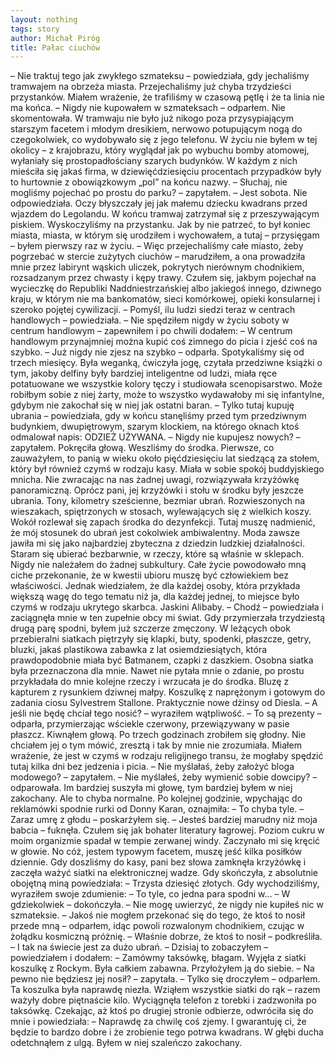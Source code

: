 ```yaml
---
layout: nothing
tags: story
author: Michał Piróg
title: Pałac ciuchów
---
```

– Nie traktuj tego jak zwykłego szmateksu – powiedziała, gdy jechaliśmy tramwajem na obrzeża miasta.
Przejechaliśmy już chyba trzydzieści przystanków. Miałem wrażenie, że trafiliśmy w czasową pętlę i że ta linia nie ma końca.
– Nigdy nie kupowałem w szmateksach – odparłem.
Nie skomentowała.
W tramwaju nie było już nikogo poza przysypiającym starszym facetem i młodym dresikiem, nerwowo potupującym nogą do czegokolwiek, co wydobywało się z jego telefonu. W życiu nie byłem w tej okolicy – z krajobrazu, który wyglądał jak po wybuchu bomby atomowej, wyłaniały się prostopadłościany szarych budynków. W każdym z nich mieściła się jakaś firma, w dziewięćdziesięciu procentach przypadków były to hurtownie z obowiązkowym „pol” na końcu nazwy.
– Słuchaj, nie mogliśmy pojechać po prostu do parku? – zapytałem. – Jest sobota.
Nie odpowiedziała. Oczy błyszczały jej jak małemu dziecku kwadrans przed wjazdem do Legolandu.
W końcu tramwaj zatrzymał się z przeszywającym piskiem. Wyskoczyliśmy na przystanku. Jak by nie patrzeć, to był koniec miasta, miasta, w którym się urodziłem i wychowałem, a tutaj – przysięgam – byłem pierwszy raz w życiu.
– Więc przejechaliśmy całe miasto, żeby pogrzebać w stercie zużytych ciuchów – marudziłem, a ona prowadziła mnie przez labirynt wąskich uliczek, pokrytych nierównym chodnikiem, rozsadzanym przez chwasty i kępy trawy. Czułem się, jakbym pojechał na wycieczkę do Republiki Naddniestrzańskiej albo jakiegoś innego, dziwnego kraju, w którym nie ma bankomatów, sieci komórkowej, opieki konsularnej i szeroko pojętej cywilizacji.
– Pomyśl, ilu ludzi siedzi teraz w centrach handlowych – powiedziała.
– Nie spędziłem nigdy w życiu soboty w centrum handlowym – zapewniłem i po chwili dodałem: – W centrum handlowym przynajmniej można kupić coś zimnego do picia i zjeść coś na szybko.
– Już nigdy nie zjesz na szybko – odparła.
Spotykaliśmy się od trzech miesięcy. Była weganką, ćwiczyła jogę, czytała przedziwne książki o tym, jakoby delfiny były bardziej inteligentne od ludzi, miała ręce potatuowane we wszystkie kolory tęczy i studiowała scenopisarstwo. Może robiłbym sobie z niej żarty, może to wszystko wydawałoby mi się infantylne, gdybym nie zakochał się w niej jak ostatni baran.
– Tylko tutaj kupuję ubrania – powiedziała, gdy w końcu stanęliśmy przed tym przedziwnym budynkiem, dwupiętrowym, szarym klockiem, na którego oknach ktoś odmalował napis: ODZIEŻ UŻYWANA.
– Nigdy nie kupujesz nowych? – zapytałem.
Pokręciła głową. Weszliśmy do środka.
Pierwsze, co zauważyłem, to panią w wieku około pięćdziesięciu lat siedzącą za stołem, który był również czymś w rodzaju kasy. Miała w sobie spokój buddyjskiego mnicha. Nie zwracając na nas żadnej uwagi, rozwiązywała krzyżówkę panoramiczną. Oprócz pani, jej krzyżówki i stołu w środku były jeszcze ubrania. Tony, kilometry sześcienne, bezmiar ubrań. Rozwieszonych na wieszakach, spiętrzonych w stosach, wylewających się z wielkich koszy. Wokół rozlewał się zapach środka do dezynfekcji.
Tutaj muszę nadmienić, że mój stosunek do ubrań jest cokolwiek ambiwalentny. Moda zawsze jawiła mi się jako najbardziej zbyteczna z dziedzin ludzkiej działalności. Staram się ubierać bezbarwnie, w rzeczy, które są właśnie w sklepach. Nigdy nie należałem do żadnej subkultury. Całe życie powodowało mną ciche przekonanie, że w kwestii ubioru muszę być człowiekiem bez właściwości. Jednak wiedziałem, że dla każdej osoby, która przykłada większą wagę do tego tematu niż ja, dla każdej jednej, to miejsce było czymś w rodzaju ukrytego skarbca. Jaskini Alibaby.
– Chodź – powiedziała i zaciągnęła mnie w ten zupełnie obcy mi świat.
Gdy przymierzała trzydziestą drugą parę spodni, byłem już szczerze zmęczony. W leżących obok przebieralni siatkach piętrzyły się klapki, buty, spodenki, płaszcze, getry, bluzki, jakaś plastikowa zabawka z lat osiemdziesiątych, która prawdopodobnie miała być Batmanem, czapki z daszkiem. Osobna siatka była przeznaczona dla mnie. Nawet nie pytała mnie o zdanie, po prostu przykładała do mnie kolejne rzeczy i wrzucała je do środka. Bluzę z kapturem z rysunkiem dziwnej małpy. Koszulkę z naprężonym i gotowym do zadania ciosu Sylvestrem Stallone. Praktycznie nowe dżinsy od Diesla.
– A jeśli nie będę chciał tego nosić? – wyraziłem wątpliwość.
– To są prezenty – odparła, przymierzając wściekle czerwony, przewiązywany w pasie płaszcz.
Kiwnąłem głową.
Po trzech godzinach zrobiłem się głodny. Nie chciałem jej o tym mówić, zresztą i tak by mnie nie zrozumiała. Miałem wrażenie, że jest w czymś w rodzaju religijnego transu, że mogłaby spędzić tutaj kilka dni bez jedzenia i picia.
– Nie myślałaś, żeby założyć bloga modowego? – zapytałem.
– Nie myślałeś, żeby wymienić sobie dowcipy? – odparowała.
Im bardziej suszyła mi głowę, tym bardziej byłem w niej zakochany. Ale to chyba normalne.
Po kolejnej godzinie, wpychając do reklamówki spodnie rurki od Donny Karan, oznajmiła:
– To chyba tyle.
– Zaraz umrę z głodu – poskarżyłem się.
– Jesteś bardziej marudny niż moja babcia – fuknęła.
Czułem się jak bohater literatury łagrowej. Poziom cukru w moim organizmie spadał w tempie zerwanej windy. Zaczynało mi się kręcić w głowie. No cóż, jestem typowym facetem, muszę jeść kilka posiłków dziennie. Gdy doszliśmy do kasy, pani bez słowa zamknęła krzyżówkę i zaczęła ważyć siatki na elektronicznej wadze. Gdy skończyła, z absolutnie obojętną miną powiedziała:
– Trzysta dziesięć złotych.
Gdy wychodziliśmy, wyraziłem swoje zdumienie:
– To tyle, co jedna para spodni w…
– W gdziekolwiek – dokończyła. – Nie mogę uwierzyć, że nigdy nie kupiłeś nic w szmateksie.
– Jakoś nie mogłem przekonać się do tego, że ktoś to nosił przede mną – odparłem, idąc powoli rozwalonym chodnikiem, czując w żołądku kosmiczną próżnię.
– Właśnie dobrze, że ktoś to nosił – podkreśliła. – I tak na świecie jest za dużo ubrań.
– Dzisiaj to zobaczyłem – powiedziałem i dodałem: – Zamówmy taksówkę, błagam.
Wyjęła z siatki koszulkę z Rockym. Była całkiem zabawna. Przyłożyłem ją do siebie.
– Na pewno nie będziesz jej nosił? – zapytała.
– Tylko się droczyłem – odparłem.
Ta koszulka była naprawdę niezła. Wziąłem wszystkie siatki do rąk – razem ważyły dobre piętnaście kilo. Wyciągnęła telefon z torebki i zadzwoniła po taksówkę. Czekając, aż ktoś po drugiej stronie odbierze, odwróciła się do mnie i powiedziała:
– Naprawdę za chwilę coś zjemy. I gwarantuję ci, że będzie to bardzo dobre i że zrobienie tego potrwa kwadrans.
W głębi ducha odetchnąłem z ulgą. Byłem w niej szaleńczo zakochany.
